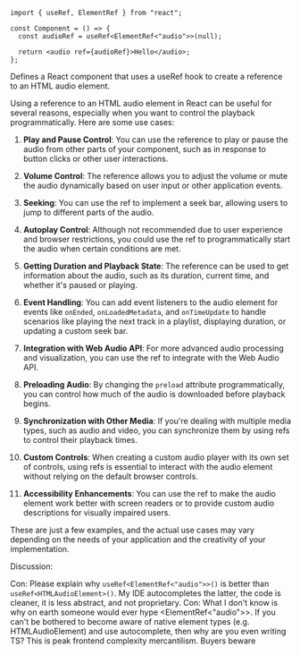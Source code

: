 
```
import { useRef, ElementRef } from "react";

const Component = () => {
  const audioRef = useRef<ElementRef<"audio">>(null);

  return <audio ref={audioRef}>Hello</audio>;
};
```

Defines a React component that uses a useRef hook to create a reference to an HTML audio element.

Using a reference to an HTML audio element in React can be useful for several reasons, especially when you want to control the playback programmatically. Here are some use cases:

1. **Play and Pause Control**: You can use the reference to play or pause the audio from other parts of your component, such as in response to button clicks or other user interactions.

2. **Volume Control**: The reference allows you to adjust the volume or mute the audio dynamically based on user input or other application events.

3. **Seeking**: You can use the ref to implement a seek bar, allowing users to jump to different parts of the audio.

4. **Autoplay Control**: Although not recommended due to user experience and browser restrictions, you could use the ref to programmatically start the audio when certain conditions are met.

5. **Getting Duration and Playback State**: The reference can be used to get information about the audio, such as its duration, current time, and whether it's paused or playing.

6. **Event Handling**: You can add event listeners to the audio element for events like `onEnded`, `onLoadedMetadata`, and `onTimeUpdate` to handle scenarios like playing the next track in a playlist, displaying duration, or updating a custom seek bar.

7. **Integration with Web Audio API**: For more advanced audio processing and visualization, you can use the ref to integrate with the Web Audio API.

8. **Preloading Audio**: By changing the `preload` attribute programmatically, you can control how much of the audio is downloaded before playback begins.

9. **Synchronization with Other Media**: If you're dealing with multiple media types, such as audio and video, you can synchronize them by using refs to control their playback times.

10. **Custom Controls**: When creating a custom audio player with its own set of controls, using refs is essential to interact with the audio element without relying on the default browser controls.

11. **Accessibility Enhancements**: You can use the ref to make the audio element work better with screen readers or to provide custom audio descriptions for visually impaired users.

These are just a few examples, and the actual use cases may vary depending on the needs of your application and the creativity of your implementation.


Discussion:

Con: Please explain why `useRef<ElementRef<"audio">>()` is better than `useRef<HTMLAudioElement>()`. My IDE autocompletes the latter, the code is cleaner, it is less abstract, and not proprietary.
Con: What I don't know is why on earth someone would ever hype <ElementRef<"audio">>. If you can't be bothered to become aware of native element types (e.g. HTMLAudioElement) and use autocomplete, then why are you even writing TS? This is peak frontend complexity mercantilism. Buyers beware